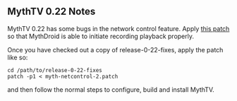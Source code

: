 ## MythTV 0.22 Notes ##

MythTV 0.22 has some bugs in the network control feature. Apply
[this patch](http://mythdroid.googlecode.com/files/myth-netcontrol-2.patch) so
that MythDroid is able to initiate recording playback properly.

Once you have checked out a copy of release-0-22-fixes, apply the patch like so:

```
cd /path/to/release-0-22-fixes
patch -p1 < myth-netcontrol-2.patch
```

and then follow the normal steps to configure, build and install MythTV.